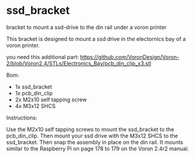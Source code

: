# ssd_bracket
bracket to mount a ssd-drive to the din rail under a voron printer

This bracket is designed to mount a ssd drive in the electornics bay of a voron printer. 

you need this additional part: https://github.com/VoronDesign/Voron-2/blob/Voron2.4/STLs/Electronics_Bay/pcb_din_clip_x3.stl


Bom:

- 1x ssd_bracket
- 1x pcb_din_clip
- 2x M2x10 self tapping screw
- 4x M3x12 SHCS

Instructions:

Use the M2x10 self tapping screws to mount the ssd_bracket to the pcb_din_clip. Then mount your ssd drive with the M3x12 SHCS to the ssd_bracket. Then snap the assembly in place on the din rail. It mounts similar to the Raspberry Pi on page 178 to 179 on the Voron 2.4r2 manual. 



